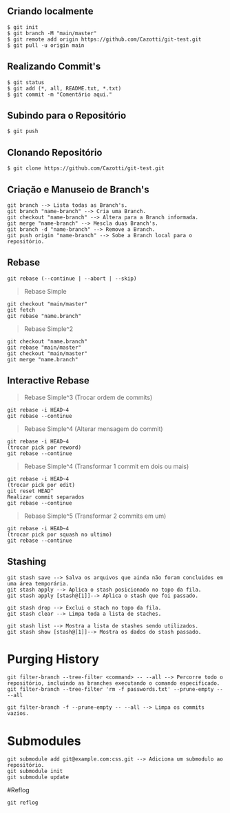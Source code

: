 ## Criando localmente
```
$ git init
$ git branch -M "main/master" 
$ git remote add origin https://github.com/Cazotti/git-test.git
$ git pull -u origin main
```

## Realizando Commit's
```
$ git status
$ git add (*, all, README.txt, *.txt)
$ git commit -m "Comentário aqui."
```

## Subindo para o Repositório
```
$ git push
```

## Clonando Repositório
```
$ git clone https://github.com/Cazotti/git-test.git
```

## Criação e Manuseio de Branch's
```
git branch --> Lista todas as Branch's.
git branch "name-branch" --> Cria uma Branch.
git checkout "name-branch" --> Altera para a Branch informada.
git merge "name-branch" --> Mescla duas Branch's.
git branch -d "name-branch" --> Remove a Branch.
git push origin "name-branch" --> Sobe a Branch local para o repositório.
```

## Rebase
```
git rebase (--continue | --abort | --skip)
```

> Rebase Simple
```
git checkout "main/master"
git fetch
git rebase "name.branch"
```

> Rebase Simple^2
```
git checkout "name.branch"
git rebase "main/master"
git checkout "main/master"
git merge "name.branch"
```
## Interactive Rebase
> Rebase Simple^3 (Trocar ordem de commits)
```
git rebase -i HEAD~4
git rebase --continue
```
> Rebase Simple^4 (Alterar mensagem do commit)
```
git rebase -i HEAD~4
(trocar pick por reword)
git rebase --continue
```
> Rebase Simple^4 (Transformar 1 commit em dois ou mais)
```
git rebase -i HEAD~4
(trocar pick por edit)
git reset HEAD^
Realizar commit separados
git rebase --continue
```
> Rebase Simple^5 (Transformar 2 commits em um)
```
git rebase -i HEAD~4
(trocar pick por squash no ultimo)
git rebase --continue
```

## Stashing
```
git stash save --> Salva os arquivos que ainda não foram concluidos em uma área temporária.
git stash apply --> Aplica o stash posicionado no topo da fila.
git stash apply [stash@[1]]--> Aplica o stash que foi passado. 

git stash drop --> Exclui o stach no topo da fila. 
git stash clear --> Limpa toda a lista de staches.

git stash list --> Mostra a lista de stashes sendo utilizados.
git stash show [stash@[1]]--> Mostra os dados do stash passado.
```

# Purging History
```
git filter-branch --tree-filter <command> -- --all --> Percorre todo o repositório, incluindo as branches executando o comando especificado.
git filter-branch --tree-filter 'rm -f passwords.txt' --prune-empty -- --all

git filter-branch -f --prune-empty -- --all --> Limpa os commits vazios.
```

# Submodules
```
git submodule add git@example.com:css.git --> Adiciona um submodulo ao repositório.
git submodule init
git submodule update
```
#Reflog
```
git reflog
```

